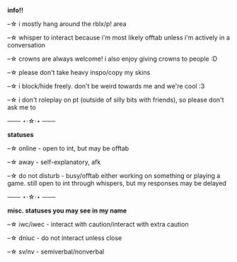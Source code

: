 **info!!**

–☆ i mostly hang around the rblx/p! area

–☆ whisper to interact because i'm most likely offtab unless i'm actively in a conversation

–☆ crowns are always welcome! i also enjoy giving crowns to people :D

–☆ please don't take heavy inspo/copy my skins

–☆ i block/hide freely. don't be weird towards me and we're cool :3

–☆ i don't roleplay on pt (outside of silly bits with friends), so please don't ask me to 

─── ⋆⋅☆⋅⋆ ───

**statuses**

–☆ online - open to int, but may be offtab

–☆ away - self-explanatory, afk

–☆ do not disturb - busy/offtab either working on something or playing a game. still open to int through whispers, but my responses may be delayed

─── ⋆⋅☆⋅⋆ ───

**misc. statuses you may see in my name**

–☆ iwc/iwec - interact with caution/interact with extra caution

–☆ dniuc - do not interact unless close

–☆ sv/nv - semiverbal/nonverbal

